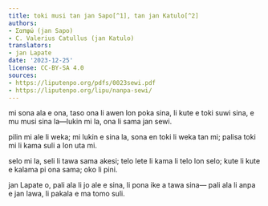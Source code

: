 ```yaml
---
title: toki musi tan jan Sapo[^1], tan jan Katulo[^2]
authors:
- Σαπφώ (jan Sapo)
- C. Valerius Catullus (jan Katulo)
translators:
- jan Lapate
date: '2023-12-25'
license: CC-BY-SA 4.0
sources:
- https://liputenpo.org/pdfs/0023sewi.pdf
- https://liputenpo.org/lipu/nanpa-sewi/
---
```


mi sona ala e ona, taso ona li awen lon poka sina, li kute e toki suwi sina, e mu musi sina la—lukin mi la, ona li sama jan sewi.

pilin mi ale li weka; mi lukin e sina la, sona en toki li weka tan mi; palisa toki mi li kama suli a lon uta mi.

selo mi la, seli li tawa sama akesi; telo lete li kama li telo lon selo; kute li kute e kalama pi ona sama; oko li pini.

jan Lapate o, pali ala li jo ale e sina, li pona ike a tawa sina— pali ala li anpa e jan lawa, li pakala e ma tomo suli.

[^1]: Σαπφώ, c. 600 BCE. tan toki ona nanpa 31.
[^2]: C. Valerius Catullus, c. 60 BCE. ona li pali sin e toki nanpa 31 pi jan Sapo, lon toki Carmen 51.